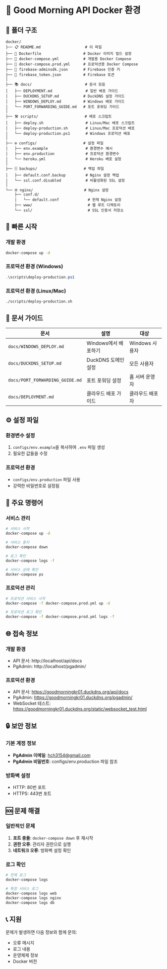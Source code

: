 # 🐳 Good Morning API Docker 환경

## 📁 **폴더 구조**

```
docker/
├── 📋 README.md                    # 이 파일
├── 🐳 Dockerfile                   # Docker 이미지 빌드 설정
├── 🔧 docker-compose.yml           # 개발용 Docker Compose
├── 🚀 docker-compose.prod.yml      # 프로덕션용 Docker Compose
├── 🔑 firebase-adminsdk.json       # Firebase 인증 키
├── 🔑 firebase_token.json          # Firebase 토큰
│
├── 📚 docs/                        # 문서 모음
│   ├── DEPLOYMENT.md               # 일반 배포 가이드
│   ├── DUCKDNS_SETUP.md           # DuckDNS 설정 가이드
│   ├── WINDOWS_DEPLOY.md          # Windows 배포 가이드
│   └── PORT_FORWARDING_GUIDE.md   # 포트 포워딩 가이드
│
├── 🛠️ scripts/                     # 배포 스크립트
│   ├── deploy.sh                   # Linux/Mac 배포 스크립트
│   ├── deploy-production.sh        # Linux/Mac 프로덕션 배포
│   └── deploy-production.ps1       # Windows 프로덕션 배포
│
├── ⚙️ configs/                     # 설정 파일
│   ├── env.example                 # 환경변수 예시
│   ├── env.production              # 프로덕션 환경변수
│   └── heroku.yml                  # Heroku 배포 설정
│
├── 🗄️ backups/                     # 백업 파일
│   ├── default.conf.backup         # Nginx 설정 백업
│   └── ssl.conf.disabled           # 비활성화된 SSL 설정
│
└── 🌐 nginx/                       # Nginx 설정
    ├── conf.d/
    │   └── default.conf             # 현재 Nginx 설정
    ├── www/                         # 웹 루트 디렉토리
    └── ssl/                         # SSL 인증서 저장소
```

## 🚀 **빠른 시작**

### **개발 환경**
```bash
docker-compose up -d
```

### **프로덕션 환경 (Windows)**
```powershell
.\scripts\deploy-production.ps1
```

### **프로덕션 환경 (Linux/Mac)**
```bash
./scripts/deploy-production.sh
```

## 📖 **문서 가이드**

| 문서 | 설명 | 대상 |
|------|------|------|
| `docs/WINDOWS_DEPLOY.md` | Windows에서 배포하기 | Windows 사용자 |
| `docs/DUCKDNS_SETUP.md` | DuckDNS 도메인 설정 | 모든 사용자 |
| `docs/PORT_FORWARDING_GUIDE.md` | 포트 포워딩 설정 | 홈 서버 운영자 |
| `docs/DEPLOYMENT.md` | 클라우드 배포 가이드 | 클라우드 배포자 |

## ⚙️ **설정 파일**

### **환경변수 설정**
1. `configs/env.example`을 복사하여 `.env` 파일 생성
2. 필요한 값들을 수정

### **프로덕션 환경**
- `configs/env.production` 파일 사용
- 강력한 비밀번호로 설정됨

## 🔧 **주요 명령어**

### **서비스 관리**
```bash
# 서비스 시작
docker-compose up -d

# 서비스 중지
docker-compose down

# 로그 확인
docker-compose logs -f

# 서비스 상태 확인
docker-compose ps
```

### **프로덕션 관리**
```bash
# 프로덕션 서비스 시작
docker-compose -f docker-compose.prod.yml up -d

# 프로덕션 로그 확인
docker-compose -f docker-compose.prod.yml logs -f
```

## 🌐 **접속 정보**

### **개발 환경**
- API 문서: http://localhost/api/docs
- PgAdmin: http://localhost/pgadmin/

### **프로덕션 환경**
- API 문서: https://goodmorningkr01.duckdns.org/api/docs
- PgAdmin: https://goodmorningkr01.duckdns.org/pgadmin/
- WebSocket 테스트: https://goodmorningkr01.duckdns.org/static/websocket_test.html

## 🔒 **보안 정보**

### **기본 계정 정보**
- **PgAdmin 이메일**: hch3154@gmail.com
- **PgAdmin 비밀번호**: configs/env.production 파일 참조

### **방화벽 설정**
- HTTP: 80번 포트
- HTTPS: 443번 포트

## 🆘 **문제 해결**

### **일반적인 문제**
1. **포트 충돌**: `docker-compose down` 후 재시작
2. **권한 오류**: 관리자 권한으로 실행
3. **네트워크 오류**: 방화벽 설정 확인

### **로그 확인**
```bash
# 전체 로그
docker-compose logs

# 특정 서비스 로그
docker-compose logs web
docker-compose logs nginx
docker-compose logs db
```

## 📞 **지원**

문제가 발생하면 다음 정보와 함께 문의:
- 오류 메시지
- 로그 내용
- 운영체제 정보
- Docker 버전